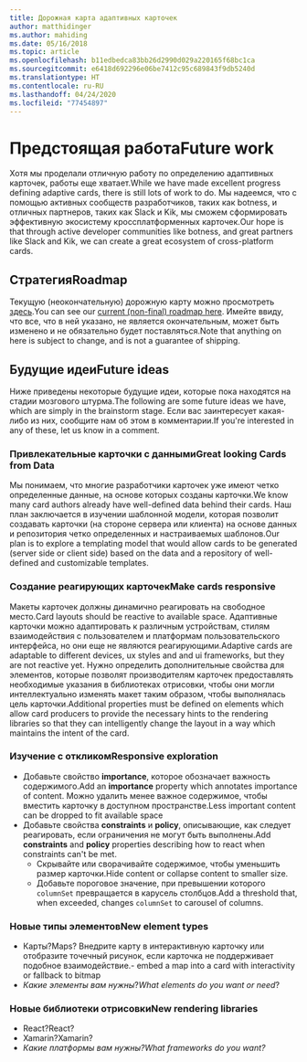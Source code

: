 ```yaml
---
title: Дорожная карта адаптивных карточек
author: matthidinger
ms.author: mahiding
ms.date: 05/16/2018
ms.topic: article
ms.openlocfilehash: b11edbedca83bb26d2990d029a220165f68bc1ca
ms.sourcegitcommit: e6418d692296e06be7412c95c689843f9db5240d
ms.translationtype: HT
ms.contentlocale: ru-RU
ms.lasthandoff: 04/24/2020
ms.locfileid: "77454897"
---
```

# <a name="future-work"></a><span data-ttu-id="59065-102">Предстоящая работа</span><span class="sxs-lookup"><span data-stu-id="59065-102">Future work</span></span>

<span data-ttu-id="59065-103">Хотя мы проделали отличную работу по определению адаптивных карточек, работы еще хватает.</span><span class="sxs-lookup"><span data-stu-id="59065-103">While we have made excellent progress defining adaptive cards, there is still lots of work to do.</span></span> <span data-ttu-id="59065-104">Мы надеемся, что с помощью активных сообществ разработчиков, таких как botness, и отличных партнеров, таких как Slack и Kik, мы сможем сформировать эффективную экосистему кроссплатформенных карточек.</span><span class="sxs-lookup"><span data-stu-id="59065-104">Our hope is that through active developer communities like botness, and great partners like Slack and Kik, we can create a great ecosystem of cross-platform cards.</span></span>

## <a name="roadmap"></a><span data-ttu-id="59065-105">Стратегия</span><span class="sxs-lookup"><span data-stu-id="59065-105">Roadmap</span></span>

<span data-ttu-id="59065-106">Текущую (неокончательную) дорожную карту можно просмотреть [здесь](https://portal.productboard.com/adaptivecards/1-adaptive-cards-portal/tabs/1-backlog).</span><span class="sxs-lookup"><span data-stu-id="59065-106">You can see our [current (non-final) roadmap here](https://portal.productboard.com/adaptivecards/1-adaptive-cards-portal/tabs/1-backlog).</span></span> <span data-ttu-id="59065-107">Имейте ввиду, что все, что в ней указано, не является окончательным, может быть изменено и не обязательно будет поставляться.</span><span class="sxs-lookup"><span data-stu-id="59065-107">Note that anything on here is subject to change, and is not a guarantee of shipping.</span></span>

## <a name="future-ideas"></a><span data-ttu-id="59065-108">Будущие идеи</span><span class="sxs-lookup"><span data-stu-id="59065-108">Future ideas</span></span>

<span data-ttu-id="59065-109">Ниже приведены некоторые будущие идеи, которые пока находятся на стадии мозгового штурма.</span><span class="sxs-lookup"><span data-stu-id="59065-109">The following are some future ideas we have, which are simply in the brainstorm stage.</span></span> <span data-ttu-id="59065-110">Если вас заинтересует какая-либо из них, сообщите нам об этом в комментарии.</span><span class="sxs-lookup"><span data-stu-id="59065-110">If you're interested in any of these, let us know in a comment.</span></span>

### <a name="great-looking-cards-from-data"></a><span data-ttu-id="59065-111">Привлекательные карточки с данными</span><span class="sxs-lookup"><span data-stu-id="59065-111">Great looking Cards from Data</span></span>

<span data-ttu-id="59065-112">Мы понимаем, что многие разработчики карточек уже имеют четко определенные данные, на основе которых созданы карточки.</span><span class="sxs-lookup"><span data-stu-id="59065-112">We know many card authors already have well-defined data behind their cards.</span></span> <span data-ttu-id="59065-113">Наш план заключается в изучении шаблонной модели, которая позволит создавать карточки (на стороне сервера или клиента) на основе данных и репозитория четко определенных и настраиваемых шаблонов.</span><span class="sxs-lookup"><span data-stu-id="59065-113">Our plan is to explore a templating model that would allow cards to be generated (server side or client side) based on the data and a repository of well-defined and customizable templates.</span></span>

### <a name="make-cards-responsive"></a><span data-ttu-id="59065-114">Создание реагирующих карточек</span><span class="sxs-lookup"><span data-stu-id="59065-114">Make cards responsive</span></span>

<span data-ttu-id="59065-115">Макеты карточек должны динамично реагировать на свободное место.</span><span class="sxs-lookup"><span data-stu-id="59065-115">Card layouts should be reactive to available space.</span></span> <span data-ttu-id="59065-116">Адаптивные карточки можно адаптировать к различным устройствам, стилям взаимодействия с пользователем и платформам пользовательского интерфейса, но они еще не являются реагирующими.</span><span class="sxs-lookup"><span data-stu-id="59065-116">Adaptive cards are adaptable to different devices, ux styles and and ui frameworks, but they are not reactive yet.</span></span> <span data-ttu-id="59065-117">Нужно определить дополнительные свойства для элементов, которые позволят производителям карточек предоставлять необходимые указания в библиотеках отрисовки, чтобы они могли интеллектуально изменять макет таким образом, чтобы выполнялась цель карточки.</span><span class="sxs-lookup"><span data-stu-id="59065-117">Additional properties must be defined on elements which allow card producers to provide the necessary hints to the rendering libraries so that they can intelligently change the layout in a way which maintains the intent of the card.</span></span>

### <a name="responsive-exploration"></a><span data-ttu-id="59065-118">Изучение с откликом</span><span class="sxs-lookup"><span data-stu-id="59065-118">Responsive exploration</span></span>

* <span data-ttu-id="59065-119">Добавьте свойство **importance**, которое обозначает важность содержимого.</span><span class="sxs-lookup"><span data-stu-id="59065-119">Add an **importance** property which annotates importance of content.</span></span> <span data-ttu-id="59065-120">Можно удалить менее важное содержимое, чтобы вместить карточку в доступном пространстве.</span><span class="sxs-lookup"><span data-stu-id="59065-120">Less important content can be dropped to fit available space</span></span>
* <span data-ttu-id="59065-121">Добавьте свойства **constraints** и **policy**, описывающие, как следует реагировать, если ограничения не могут быть выполнены.</span><span class="sxs-lookup"><span data-stu-id="59065-121">Add **constraints** and **policy** properties describing how to react when constraints can't be met.</span></span> 
  * <span data-ttu-id="59065-122">Скрывайте или сворачивайте содержимое, чтобы уменьшить размер карточки.</span><span class="sxs-lookup"><span data-stu-id="59065-122">Hide content or collapse content to smaller size.</span></span>
  * <span data-ttu-id="59065-123">Добавьте пороговое значение, при превышении которого `columnSet` превращается в карусель столбцов.</span><span class="sxs-lookup"><span data-stu-id="59065-123">Add a threshold that, when exceeded, changes `columnSet` to carousel of columns.</span></span>

### <a name="new-element-types"></a><span data-ttu-id="59065-124">Новые типы элементов</span><span class="sxs-lookup"><span data-stu-id="59065-124">New element types</span></span>

* <span data-ttu-id="59065-125">Карты?</span><span class="sxs-lookup"><span data-stu-id="59065-125">Maps?</span></span> <span data-ttu-id="59065-126">Внедрите карту в интерактивную карточку или отобразите точечный рисунок, если карточка не поддерживает подобное взаимодействие.</span><span class="sxs-lookup"><span data-stu-id="59065-126">- embed a map into a card with interactivity or fallback to bitmap</span></span>
* <span data-ttu-id="59065-127">*Какие элементы вам нужны*?</span><span class="sxs-lookup"><span data-stu-id="59065-127">*What elements do you want or need*?</span></span>

### <a name="new-rendering-libraries"></a><span data-ttu-id="59065-128">Новые библиотеки отрисовки</span><span class="sxs-lookup"><span data-stu-id="59065-128">New rendering libraries</span></span>

* <span data-ttu-id="59065-129">React?</span><span class="sxs-lookup"><span data-stu-id="59065-129">React?</span></span>
* <span data-ttu-id="59065-130">Xamarin?</span><span class="sxs-lookup"><span data-stu-id="59065-130">Xamarin?</span></span>
* <span data-ttu-id="59065-131">*Какие платформы вам нужны?*</span><span class="sxs-lookup"><span data-stu-id="59065-131">*What frameworks do you want?*</span></span>

